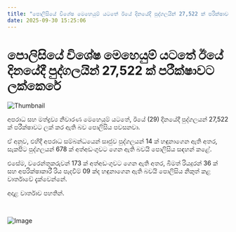 ```yaml
---
title: "පොලිසියේ විශේෂ මෙහෙයුම් යටතේ ඊ​යේ දිනයේදී පුද්ගලයින් 27,522 ක් පරීක්ෂාවට ලක්කෙරේ"
date: 2025-09-30 15:25:06
---
```


# පොලිසියේ විශේෂ මෙහෙයුම් යටතේ ඊ​යේ දිනයේදී පුද්ගලයින් 27,522 ක් පරීක්ෂාවට ලක්කෙරේ

![Thumbnail](https://helakuru.sgp1.cdn.digitaloceanspaces.com/esana/images/lib/srilanka-police[1].jpg)

අපරාධ සහ මත්ද්‍රව්‍ය නිවාරණ මෙහෙයුම් යටතේ, ඊයේ (29) දිනයේදී පුද්ගලයන් 27,522 ක් පරීක්ෂාවට ලක් කර ඇති බව පොලිසිය පවසනවා.

ඒ අනුව, එහිදී අපරාධ සම්බන්ධයෙන් සෘජුව පුද්ගලයන් 14 ක් හඳුනාගෙන ඇති අතර, සැකපිට පුද්ගලයන් 678 ක් අත්අඩංගුවට ගෙන ඇති බවයි පොලිසිය සඳහන් කළේ.

එසේම, වරෙන්තුකරුවන් 173 ක් අත්අඩංගුවට ගෙන ඇති අතර, බීමත් රියදුරන් 36 ක් සහ අපරික්ෂාකාරී රිය පැදවීම් 09 ක්ද හඳුනාගෙන ඇති බවයි පොලිසිය නිකුත් කළ වාර්තාවේ දැක්වෙන්නේ.

අදාළ වාර්තාව පහතින්.

 

![Image](https://helakuru.sgp1.cdn.digitaloceanspaces.com/esana/images/68db87a9608afpdf_page_0.jpeg)


